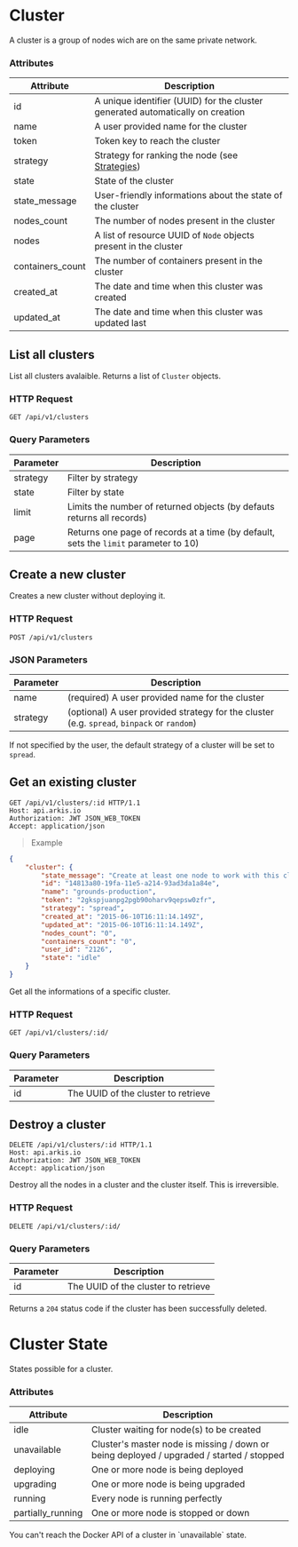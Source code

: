 # Cluster

A cluster is a group of nodes wich are on the same private network.

### Attributes

Attribute   | Description
----------- | -----------
id          | A unique identifier (UUID) for the cluster generated automatically on creation
name        | A user provided name for the cluster
token       | Token key to reach the cluster
strategy    | Strategy for ranking the node (see [Strategies](https://docs.docker.com/swarm/scheduler/strategy/))
state       | State of the cluster
state_message | User-friendly informations about the state of the cluster
nodes_count | The number of nodes present in the cluster
nodes    | A list of resource UUID of `Node` objects present in the cluster
containers_count | The number of containers present in the cluster
created_at  | The date and time when this cluster was created
updated_at  | The date and time when this cluster was updated last

## List all clusters

List all clusters avalaible. Returns a list of `Cluster` objects.

### HTTP Request

`GET /api/v1/clusters`

### Query Parameters

Parameter   | Description
---------   | -----------
strategy    | Filter by strategy
state       | Filter by state
limit       | Limits the number of returned objects (by defauts returns all records)
page        | Returns one page of records at a time (by default, sets the `limit` parameter to 10)

## Create a new cluster

Creates a new cluster without deploying it.

### HTTP Request

`POST /api/v1/clusters`

### JSON Parameters

Parameter | Description
--------- | -----------
name  | (required) A user provided name for the cluster
strategy | (optional) A user provided strategy for the cluster (e.g. `spread`, `binpack` or `random`)

If not specified by the user, the default strategy of a cluster will be set to `spread`.

## Get an existing cluster

```http
GET /api/v1/clusters/:id HTTP/1.1
Host: api.arkis.io
Authorization: JWT JSON_WEB_TOKEN
Accept: application/json
```

> Example

```json
{
    "cluster": {
        "state_message": "Create at least one node to work with this cluster",
        "id": "14813a80-19fa-11e5-a214-93ad3da1a84e",
        "name": "grounds-production",
        "token": "2gkspjuanpg2pgb90oharv9qepsw0zfr",
        "strategy": "spread",
        "created_at": "2015-06-10T16:11:14.149Z",
        "updated_at": "2015-06-10T16:11:14.149Z",
        "nodes_count": "0",
        "containers_count": "0",
        "user_id": "2126",
        "state": "idle"
    }
}
```

Get all the informations of a specific cluster.

### HTTP Request

`GET /api/v1/clusters/:id/`

### Query Parameters

Parameter | Description
--------- | -----------
id | The UUID of the cluster to retrieve

## Destroy a cluster

```http
DELETE /api/v1/clusters/:id HTTP/1.1
Host: api.arkis.io
Authorization: JWT JSON_WEB_TOKEN
Accept: application/json
```

Destroy all the nodes in a cluster and the cluster itself. This is irreversible.

### HTTP Request

`DELETE /api/v1/clusters/:id/`

### Query Parameters

Parameter | Description
--------- | -----------
id | The UUID of the cluster to retrieve

Returns a `204` status code if the cluster has been successfully deleted.

# Cluster State

States possible for a cluster.

### Attributes

Attribute   | Description
----------- | -----------
idle | Cluster waiting for node(s) to be created
unavailable | Cluster's master node is missing / down or being deployed / upgraded / started / stopped
deploying | One or more node is being deployed
upgrading | One or more node is being upgraded
running | Every node is running perfectly
partially_running | One or more node is stopped or down

<aside class="warning">
You can't reach the Docker API of a cluster in `unavailable` state.
</aside>
